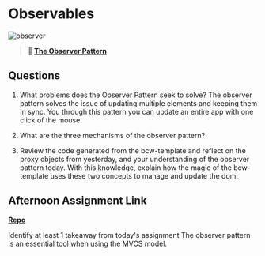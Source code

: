 # Observables

![observer](https://bcw.blob.core.windows.net/public/img/journals/8014045611652045)

> **📖 [The Observer Pattern](https://codeworksacademy.com/fs-student-guide/resources/wk3/04-Observer-Pattern)**

## Questions

1. What problems does the Observer Pattern seek to solve?
  The observer pattern solves the issue of updating multiple elements and keeping them in sync.  You through this pattern you can update an entire app with one click of the mouse.
2. What are the three mechanisms of the observer pattern?
  
3. Review the code generated from the bcw-template and reflect on the proxy objects from yesterday, and your understanding of the observer pattern today. With this knowledge, explain how the magic of the bcw-template uses these two concepts to manage and update the dom.

## Afternoon Assignment Link

**[Repo](https://github.com/JWagstaff-Leon/codeworks_w3d4/tree/master/app)**

Identify at least 1 takeaway from today's assignment
 The observer pattern is an essential tool when using the MVCS model. 